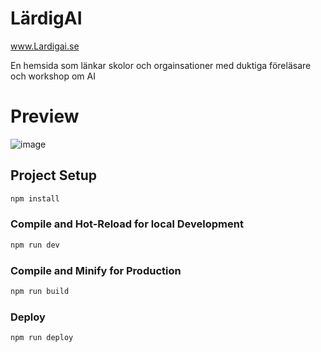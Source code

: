 # LärdigAI
 
 www.Lardigai.se

En hemsida som länkar skolor och orgainsationer med duktiga föreläsare och workshop om AI
# Preview
![image](https://github.com/PhilipGullberg/lardigai/assets/17159766/eace43bd-997f-4e8a-b745-62eef747cd32)


## Project Setup

```sh
npm install
```

### Compile and Hot-Reload for local Development

```sh
npm run dev
```

### Compile and Minify for Production

```sh
npm run build
```

### Deploy
```sh
npm run deploy
```
